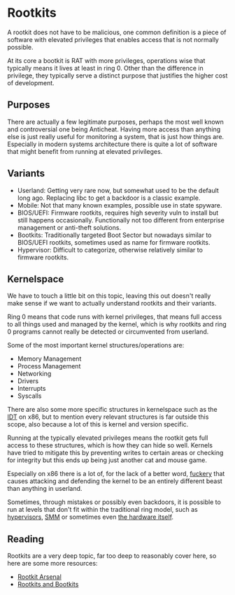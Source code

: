 # Rootkits

A rootkit does not have to be malicious, one common definition is a piece of software with elevated privileges that enables access that is not normally possible.

At its core a bootkit is RAT with more privileges, operations wise that typically means it lives at least in ring 0.
Other than the difference in privilege, they typically serve a distinct purpose that justifies the higher cost of development.

## Purposes

There are actually a few legitimate purposes, perhaps the most well known and controversial one being Anticheat.
Having more access than anything else is just really useful for monitoring a system, that is just how things are.
Especially in modern systems architecture there is quite a lot of software that might benefit from running at elevated privileges.

## Variants

- Userland: Getting very rare now, but somewhat used to be the default long ago. Replacing libc to get a backdoor is a classic example.
- Mobile: Not that many known examples, possible use in state spyware. 
- BIOS/UEFI: Firmware rootkits, requires high severity vuln to install but still happens occasionally. Functionally not too different from enterprise management or anti-theft solutions.
- Bootkits: Traditionally targeted Boot Sector but nowadays similar to BIOS/UEFI rootkits, sometimes used as name for firmware rootkits.
- Hypervisor: Difficult to categorize, otherwise relatively similar to firmware rootkits.

## Kernelspace

We have to touch a little bit on this topic, leaving this out doesn't really make sense if we want to actually understand rootkits and their variants.

Ring 0 means that code runs with kernel privileges, that means full access to all things used and managed by the kernel, which is why rootkits and ring 0 programs cannot really be detected or circumvented from userland.

Some of the most important kernel structures/operations are:
- Memory Management
- Process Management
- Networking
- Drivers
- Interrupts
- Syscalls

There are also some more specific structures in kernelspace such as the [IDT](https://wiki.osdev.org/Interrupt_Descriptor_Table) on x86, but to mention every relevant structures is far outside this scope, also because a lot of this is kernel and version specific.

Running at the typically elevated privileges means the rootkit gets full access to these structures, which is how they can hide so well. Kernels have tried to mitigate this by preventing writes to certain areas or checking for integrity but this ends up being just another cat and mouse game.

Especially on x86 there is a lot of, for the lack of a better word, [fuckery](https://wiki.osdev.org/Protected_Mode) that causes attacking and defending the kernel to be an entirely different beast than anything in userland. 

Sometimes, through mistakes or possibly even backdoors, it is possible to run at levels that don't fit within the traditional ring model, such as [hypervisors](https://www.blackhat.com/docs/us-16/materials/us-16-Wilhelm-Xenpwn-Breaking-Paravirtualized-Devices-wp.pdf), [SMM](https://www.blackhat.com/docs/us-15/materials/us-15-Domas-The-Memory-Sinkhole-Unleashing-An-x86-Design-Flaw-Allowing-Universal-Privilege-Escalation-wp.pdf) or sometimes even [the hardware itself](https://invisiblethingslab.com/resources/bh09usa/Ring%20-3%20Rootkits.pdf).

## Reading

Rootkits are a very deep topic, far too deep to reasonably cover here, so here are some more resources:

- [Rootkit Arsenal](https://books.google.com/books/about/The_Rootkit_Arsenal.html?id=aJFVCnwNbMEC)
- [Rootkits and Bootkits](https://nostarch.com/rootkits)